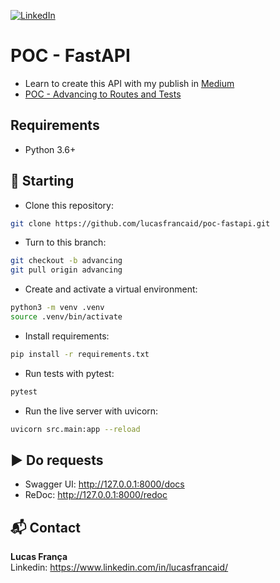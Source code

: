 [![LinkedIn][linkedin-shield]][linkedin-url]

# POC - FastAPI
- Learn to create this API with my publish in [Medium](https://medium.com/@lucasfrancaid/como-criar-uma-api-em-python-com-fastapi-e-primeiras-impress%C3%B5es-sobre-o-framework-492d9779a6ae?sk=1c4c52504129521eca69fd41a6e65023)
- [POC - Advancing to Routes and Tests](https://github.com/lucasfrancaid/poc-fastapi/tree/advancing)

## Requirements
- Python 3.6+


## 🚀 Starting
- Clone this repository:
```bash
git clone https://github.com/lucasfrancaid/poc-fastapi.git
```

- Turn to this branch:
```bash
git checkout -b advancing
git pull origin advancing
```

- Create and activate a virtual environment:
```bash
python3 -m venv .venv
source .venv/bin/activate
```

- Install requirements:
```bash
pip install -r requirements.txt
```

- Run tests with pytest:
```bash
pytest
```

- Run the live server with uvicorn:
```bash
uvicorn src.main:app --reload
```


## ▶️ Do requests
- Swagger UI: http://127.0.0.1:8000/docs
- ReDoc: http://127.0.0.1:8000/redoc


## 📬 Contact
<b>Lucas França</b> <br/>
Linkedin: https://www.linkedin.com/in/lucasfrancaid/

<br>


[linkedin-shield]: https://img.shields.io/badge/-LinkedIn-black.svg?style=flat-square&logo=linkedin&colorB=555
[linkedin-url]: https://linkedin.com/in/lucasfrancaid
